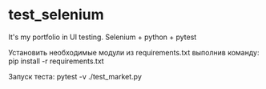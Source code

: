 # test_selenium
It's my portfolio in UI testing. Selenium + python + pytest

Установить необходимые модули из requirements.txt выполнив команду:
pip install -r requirements.txt

Запуск теста:
pytest -v ./test_market.py

